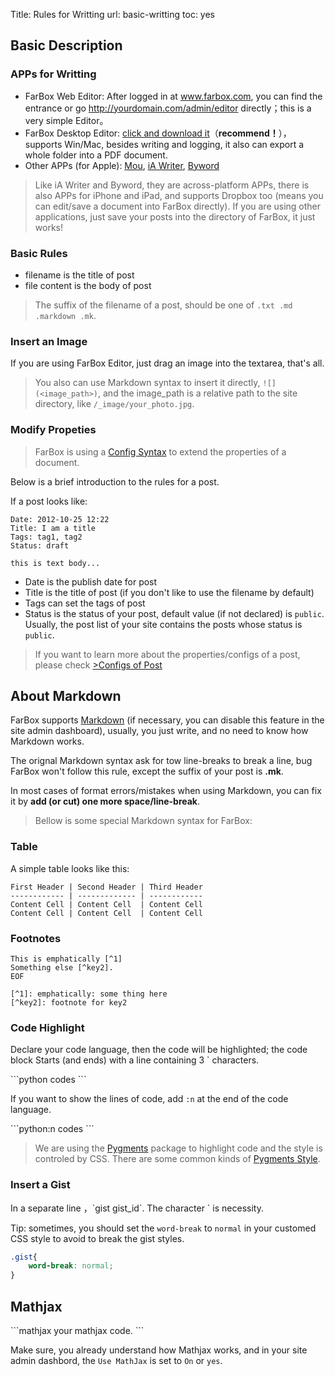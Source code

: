 Title: Rules for Writting
url: basic-writting
toc: yes

## Basic Description

### APPs for Writting

- FarBox Web Editor: After logged in at www.farbox.com, you can find the entrance or go http://yourdomain.com/admin/editor directly；this is a very simple Editor。
- FarBox Desktop Editor: [click and download it](https://www.farbox.com/service/download-editor)（**recommend！**），supports Win/Mac, besides writing and logging, it also can export a whole folder into a PDF document.
- Other APPs (for Apple): [Mou](http://mouapp.com/), [iA Writer](http://www.iawriter.com/), [Byword](http://bywordapp.com)

> Like iA Writer and Byword, they are across-platform APPs, there is also APPs for iPhone and iPad, and supports Dropbox too (means you can edit/save a document into FarBox directly).
> If you are using other applications, just save your posts into the directory of FarBox, it just works!



### Basic Rules

- filename is the title of post
- file content is the body of post

> The suffix of the filename of a post, should be one of `.txt .md .markdown .mk`.  

### Insert an Image

If you are using FarBox Editor, just drag an image into the textarea, that's all.

> You also can use Markdown syntax to insert it directly, `![](<image_path>)`, and the image_path is a relative path to the site directory, like `/_image/your_photo.jpg`.


### Modify Propeties

> FarBox is using a [Config Syntax](http://doc.farbox.com/read/syntax-of-configs) to extend the properties of a document. 

Below is a brief introduction to the rules for a post.

If a post looks like:
```
Date: 2012-10-25 12:22
Title: I am a title
Tags: tag1, tag2
Status: draft

this is text body...
```

- Date is the publish date for post
- Title is the title of post (if you don't like to use the filename by default)
- Tags can set the tags of post
- Status is the status of your post, default value (if not declared) is `public`. Usually, the post list of your site contains the posts whose status is `public`.

> If you want to learn more about the properties/configs of a post, please check [>Configs of Post](http://doc.farbox.com/read/post-configs)

## About Markdown

FarBox supports [Markdown](http://daringfireball.net/projects/markdown/syntax) (if necessary, you can disable this feature in the site admin dashboard), usually, you just write, and no need to know how Markdown works.

The orignal Markdown syntax ask for tow line-breaks to break a line, bug FarBox won't follow this rule, except the suffix of your post is **.mk**.

In most cases of format errors/mistakes when using Markdown, you can fix it by **add (or cut) one more space/line-break**.


> Bellow is some special Markdown syntax for FarBox:

### Table
A simple table looks like this:

```
First Header | Second Header | Third Header
------------ | ------------- | ------------
Content Cell | Content Cell  | Content Cell
Content Cell | Content Cell  | Content Cell
```


### Footnotes

    This is emphatically [^1]
    Something else [^key2].
    EOF
    
    [^1]: emphatically: some thing here
    [^key2]: footnote for key2



### Code Highlight

Declare your code language, then the code will be highlighted; the code block Starts (and ends) with a line containing 3 \` characters.

\`\`\`python 
codes
\`\`\`

If you want to show the lines of code, add `:n` at the end of the code language.

\`\`\`python:n
codes
\`\`\`

> We are using the [Pygments](http://pygments.org/docs/styles/) package to highlight code and the style is controled by CSS. There are some common kinds of [Pygments Style](/pygments.html).

### Insert a Gist

In a separate line ，\`gist gist_id\`. The character \` is necessity.

Tip: sometimes, you should set the `word-break` to `normal` in your customed CSS style to avoid to break the gist styles.

```css
.gist{
    word-break: normal;
}
```


## Mathjax

\`\`\`mathjax
your mathjax code.
\`\`\`

Make sure, you already understand how Mathjax works, and in your site admin dashbord, the `Use MathJax` is set to `On` or `yes`.









